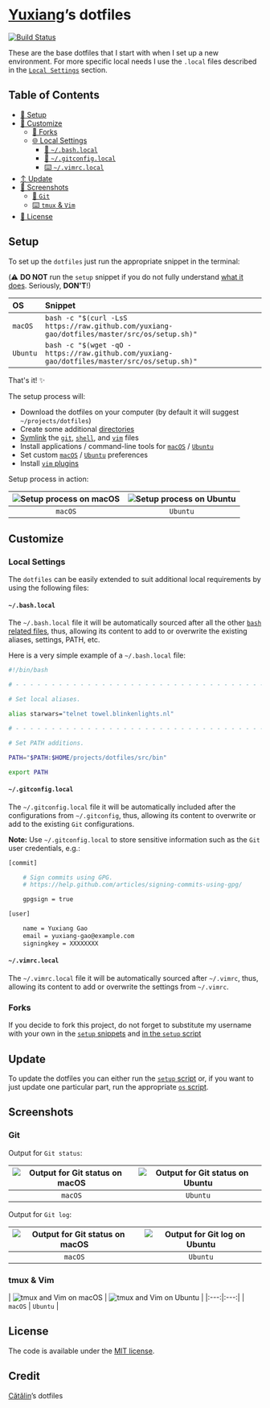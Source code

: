 [Yuxiang](https://github.com/yuxiang-gao)’s dotfiles
==============================================

[![Build Status](https://github.com/yuxiang-gao/dotfiles/workflows/test/badge.svg)](https://github.com/yuxiang-gao/dotfiles/actions)

These are the base dotfiles that I start with when I set up a
new environment. For more specific local needs I use the `.local`
files described in the [`Local Settings`](#local-settings) section.

Table of Contents
-----------------

* [🔧 Setup](#setup)
* [💄 Customize](#customize)
  * [🔀 Forks](#forks)
  * [🌐 Local Settings](#local-settings)
    * [🐚 `~/.bash.local`](#bashlocal)
    * [🔁 `~/.gitconfig.local`](#gitconfiglocal)
    * [⌨️  `~/.vimrc.local`](#vimrclocal)
* [↕️  Update](#update)
* [📸 Screenshots](#screenshots)
  * [🔁 `Git`](#git)
  * [⌨️  `tmux` & `Vim`](#tmux--vim)
* [📄 License](#license)

Setup
-----

To set up the `dotfiles` just run the appropriate snippet in the
terminal:

(⚠️  **DO NOT** run the `setup` snippet if you do not fully
understand [what it does][setup]. Seriously, **DON'T**!)

| OS | Snippet |
|:---|:---|
| `macOS` | `bash -c "$(curl -LsS https://raw.github.com/yuxiang-gao/dotfiles/master/src/os/setup.sh)"` |
| `Ubuntu` | `bash -c "$(wget -qO - https://raw.github.com/yuxiang-gao/dotfiles/master/src/os/setup.sh)"` |

That's it! :sparkles:

The setup process will:

* Download the dotfiles on your computer (by default it will
  suggest `~/projects/dotfiles`)
* Create some additional [directories][directories]
* [Symlink][symlink] the
  [`git`](src/git),
  [`shell`](src/shell), and
  [`vim`](src/vim) files
* Install applications / command-line tools for
  [`macOS`](src/os/install/macos) /
  [`Ubuntu`](src/os/install/ubuntu)
* Set custom
  [`macOS`](src/os/preferences/macos) /
  [`Ubuntu`](src/os/preferences/ubuntu) preferences
* Install [`vim` plugins](src/vim/vim/plugins)

Setup process in action:

| ![Setup process on macOS](https://cloud.githubusercontent.com/assets/1223565/19314446/cd89a592-90a2-11e6-948d-9d75247088ba.gif) | ![Setup process on Ubuntu](https://cloud.githubusercontent.com/assets/1223565/19048636/e23e347a-89af-11e6-853c-98616b75b6ae.gif) |
|:---:|:---:|
| `macOS` | `Ubuntu` |

Customize
---------

### Local Settings

The `dotfiles` can be easily extended to suit additional local
requirements by using the following files:

#### `~/.bash.local`

The `~/.bash.local` file it will be automatically sourced after
all the other [`bash` related files][shell], thus, allowing
its content to add to or overwrite the existing aliases, settings,
PATH, etc.

Here is a very simple example of a `~/.bash.local` file:

```bash
#!/bin/bash

# - - - - - - - - - - - - - - - - - - - - - - - - - - - - - - - - - - -

# Set local aliases.

alias starwars="telnet towel.blinkenlights.nl"

# - - - - - - - - - - - - - - - - - - - - - - - - - - - - - - - - - - -

# Set PATH additions.

PATH="$PATH:$HOME/projects/dotfiles/src/bin"

export PATH

```

#### `~/.gitconfig.local`

The `~/.gitconfig.local` file it will be automatically included
after the configurations from `~/.gitconfig`, thus, allowing its
content to overwrite or add to the existing `Git` configurations.

__Note:__ Use `~/.gitconfig.local` to store sensitive information
such as the `Git` user credentials, e.g.:

```bash
[commit]

    # Sign commits using GPG.
    # https://help.github.com/articles/signing-commits-using-gpg/

    gpgsign = true

[user]

    name = Yuxiang Gao
    email = yuxiang-gao@example.com
    signingkey = XXXXXXXX
```

#### `~/.vimrc.local`

The `~/.vimrc.local` file it will be automatically sourced after
`~/.vimrc`, thus, allowing its content to add or overwrite the
settings from `~/.vimrc`.

### Forks

If you decide to fork this project, do not forget to substitute
my username with your own in the [`setup` snippets](#setup) and
[in the `setup` script][setup line]

Update
------

To update the dotfiles you can either run the [`setup` script][setup]
or, if you want to just update one particular part, run the appropriate
[`os` script](src/os).

Screenshots
-----------

### Git

Output for `Git status`:

| ![Output for Git status on macOS](https://cloud.githubusercontent.com/assets/1223565/10561038/f9f11a28-7525-11e5-8e1d-a304ad3557f9.png) | ![Output for Git status on Ubuntu](https://cloud.githubusercontent.com/assets/1223565/8397636/3708d218-1ddb-11e5-9d40-21c6871271b9.png) |
|:---:|:---:|
| `macOS` | `Ubuntu` |

Output for `Git log`:

| ![Output for Git status on macOS](https://cloud.githubusercontent.com/assets/1223565/10560966/e4ec08a6-7523-11e5-8941-4e12f6550a63.png) | ![Output for Git log on Ubuntu](https://cloud.githubusercontent.com/assets/1223565/10560955/4b5e1300-7523-11e5-9e96-95ea67de9474.png) |
|:---:|:---:|
| `macOS` | `Ubuntu` |

### tmux & Vim

| ![tmux and Vim on macOS](https://cloud.githubusercontent.com/assets/1223565/10561007/498e1212-7525-11e5-8252-81503b3d6184.png) |
![tmux and Vim on Ubuntu](https://cloud.githubusercontent.com/assets/1223565/10560956/557ca2de-7523-11e5-9000-fc1e189a95f5.png) |
|:---:|:---:|
| `macOS` | `Ubuntu` |

License
-------

The code is available under the [MIT license][license].

Credit
-------
[Cătălin](https://github.com/alrra)’s dotfiles

<!-- Link labels: -->

[directories]: src/os/create_directories.sh
[dotfiles mathias]: https://github.com/mathiasbynens/dotfiles
[github mathias ]: https://github.com/mathiasbynens
[license]: LICENSE.txt
[setup line]: https://github.com/yuxiang-gao/dotfiles/blob/1503cf23ef23f6e31342b140bcd246625160b94f/src/os/setup.sh#L3
[setup]: src/os/setup.sh
[shell]: src/shell
[symlink]: src/os/create_symbolic_links.sh
